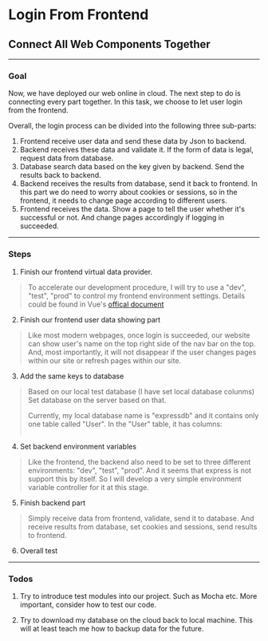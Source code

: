 # Login From Frontend

## Connect All Web Components Together

---

### Goal

Now, we have deployed our web online in cloud. The next step to do is connecting every part together. In this task, we choose to let user login from the frontend.

Overall, the login process can be divided into the following three sub-parts:

1. Frontend receive user data and send these data by Json to backend.
2. Backend receives these data and validate it. If the form of data is legal, request data from database.
3. Database search data based on the key given by backend. Send the results back to backend.
4. Backend receives the results from database, send it back to frontend. In this part we do need to worry about cookies or sessions, so in the frontend, it needs to change page according to different users.
5. Frontend receives the data. Show a page to tell the user whether it's successful or not. And change pages accordingly if logging in succeeded.

---

### Steps

1. Finish our frontend virtual data provider.

> To accelerate our development procedure, I will try to use a "dev", "test", "prod" to control my frontend environment settings. Details could be found in Vue's [offical document](https://cli.vuejs.org/guide/mode-and-env.html#modes)

2. Finish our frontend user data showing part

> Like most modern webpages, once login is succeeded, our website can show user's name on the top right side of the nav bar on the top. And, most importantly, it will not disappear if the user changes pages within our site or refresh pages within our site.

3. Add the same keys to database

> Based on our local test database (I have set local database colunms) Set database on the server based on that.
>
> Currently, my local database name is "expressdb" and it contains only one table called "User". In the "User" table, it has columns:
> ```
> 
> ```
>
> 

4. Set backend environment variables

> Like the frontend, the backend also need to be set to three different environments: "dev", "test", "prod". And it seems that express is not support this by itself. So I will develop a very simple environment variable controller for it at this stage.

5. Finish backend part

> Simply receive data from frontend, validate, send it to database. And receive results from database, set cookies and sessions, send results to frontend.

6. Overall test

---

### Todos

1. Try to introduce test modules into our project. Such as Mocha etc. More important, consider how to test our code.

2. Try to download my database on the cloud back to local machine. This will at least teach me how to backup data for the future. 